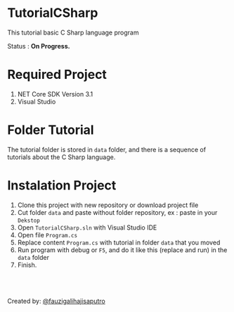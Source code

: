 # TutorialCSharp
 This tutorial basic C Sharp language program
 
 Status : <b>On Progress.</b>
 
 # Required Project
 1. NET Core SDK Version 3.1
 2. Visual Studio
 
 # Folder Tutorial
 The tutorial folder is stored in `data` folder, and there is a sequence of tutorials about the C Sharp language.
 
 # Instalation Project
 1. Clone this project with new repository or download project file
 2. Cut folder `data` and paste without folder repository, ex : paste in your `Dekstop`
 3. Open `TutorialCSharp.sln` with Visual Studio IDE
 4. Open file `Program.cs`
 5. Replace content `Program.cs` with tutorial in folder `data` that you moved
 6. Run program with debug or `F5`, and do it like this (replace and run) in the `data` folder
 7. Finish.
 
 <br><br><br>Created by: <a href="https://www.instagram.com/fauzigalihajisaputro/">@fauzigalihajisaputro</a>
